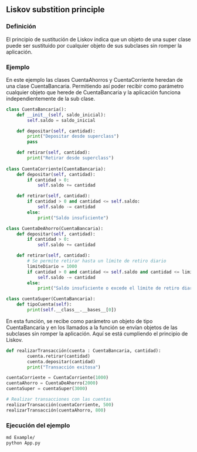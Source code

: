 ## Liskov substition principle

### Definición

El principio de sustitución de Liskov indica que un objeto de una super clase puede ser sustituido por cualquier objeto de sus subclases sin romper la aplicación. 

### Ejemplo

En este ejemplo las clases CuentaAhorros y CuentaCorriente heredan de una clase CuentaBancaria. Permitiendo así poder recibir como parámetro cualquier objeto que herede de CuentaBancaria y la aplicación funciona independientemente de la sub clase. 

``` python
class CuentaBancaria():
    def __init__(self, saldo_inicial):
        self.saldo = saldo_inicial

    def depositar(self, cantidad):
        print("Depositar desde superclass")
        pass

    def retirar(self, cantidad):
        print("Retirar desde superclass")
        
class CuentaCorriente(CuentaBancaria):
    def depositar(self, cantidad):
        if cantidad > 0:
            self.saldo += cantidad           

    def retirar(self, cantidad):
        if cantidad > 0 and cantidad <= self.saldo:
            self.saldo -= cantidad
        else:
            print("Saldo insuficiente")

class CuentaDeAhorro(CuentaBancaria):
    def depositar(self, cantidad):
        if cantidad > 0:
            self.saldo += cantidad

    def retirar(self, cantidad):
        # Se permite retirar hasta un límite de retiro diario
        limiteDiario = 1000
        if cantidad > 0 and cantidad <= self.saldo and cantidad <= limiteDiario:
            self.saldo -= cantidad
        else:
            print("Saldo insuficiente o excede el límite de retiro diario")

class cuentaSuper(CuentaBancaria):
    def tipoCuenta(self):
        print(self.__class__.__bases__[0])
``` 
En esta función, se recibe como parámetro un objeto de tipo CuentaBancaria y en los llamados a la función se envían objetos de las subclases sin romper la aplicación. Aquí se está cumpliendo el principio de Liskov.

``` python
def realizarTransacción(cuenta : CuentaBancaria, cantidad):
        cuenta.retirar(cantidad)
        cuenta.depositar(cantidad)
        print("Transacción exitosa")

cuentaCorriente = CuentaCorriente(1000)
cuentaAhorro = CuentaDeAhorro(2000)
cuentaSuper = cuentaSuper(3000)

# Realizar transacciones con las cuentas
realizarTransacción(cuentaCorriente, 500)
realizarTransacción(cuentaAhorro, 800)
```

### Ejecución del ejemplo

```bash
md Example/ 
python App.py 